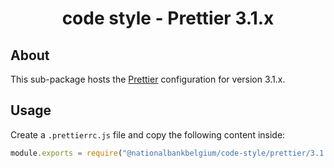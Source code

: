 <h1 align="center">
   code style - Prettier 3.1.x
</h1>

## About

This sub-package hosts the [Prettier](https://prettier.io) configuration for version 3.1.x.

## Usage

Create a `.prettierrc.js` file and copy the following content inside:

```js
module.exports = require("@nationalbankbelgium/code-style/prettier/3.1.x");
```

